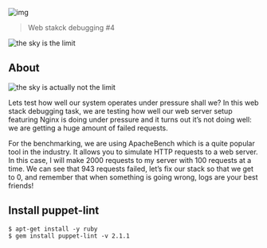 ![img](https://assets.imaginablefutures.com/media/images/ALX_Logo.max-200x150.png)
  > Web stakck debugging #4


![the sky is the limit](https://media3.giphy.com/media/HV58tke92RgSLZIB7m/200w.webp?cid=ecf05e47n4bb6h4oal5mlkxrs63o7nadh4l1zi8qnhqtxml3&ep=v1_gifs_search&rid=200w.webp&ct=g)

## About
![the sky is actually not the limit](https://s3.amazonaws.com/intranet-projects-files/holbertonschool-sysadmin_devops/313/frdkCrb.jpg)

Lets test how well our system operates under pressure shall we?
In this web stack debugging task, we are testing how well our web server setup featuring Nginx is doing under pressure and it turns out it’s not doing well: we are getting a huge amount of failed requests.

For the benchmarking, we are using ApacheBench which is a quite popular tool in the industry. It allows you to simulate HTTP requests to a web server. In this case, I will make 2000 requests to my server with 100 requests at a time. We can see that 943 requests failed, let’s fix our stack so that we get to 0, and remember that when something is going wrong, logs are your best friends! 

## Install puppet-lint
```
$ apt-get install -y ruby
$ gem install puppet-lint -v 2.1.1
```
